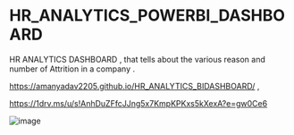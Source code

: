 # HR_ANALYTICS_POWERBI_DASHBOARD
HR ANALYTICS DASHBOARD , that tells about the various reason and number of Attrition in a company .

https://amanyadav2205.github.io/HR_ANALYTICS_BIDASHBOARD/  ,



https://1drv.ms/u/s!AnhDuZFfcJJng5x7KmpKPKxs5kXexA?e=gw0Ce6


![image](https://github.com/Amanyadav2205/HR_ANALYTICS_BIDASHBOARD/assets/112774593/0554c471-5547-480f-a291-6f746957c51f)
